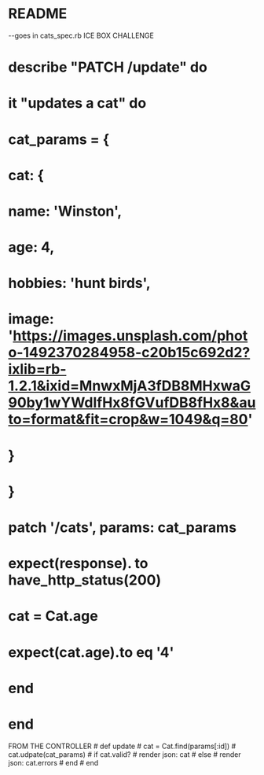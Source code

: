 # README

--goes in cats_spec.rb ICE BOX CHALLENGE
  # describe "PATCH /update" do
  #   it "updates a cat" do
  #     cat_params = {
  #       cat: {
  #         name: 'Winston',
  #         age: 4,
  #         hobbies: 'hunt birds',
  #         image: 'https://images.unsplash.com/photo-1492370284958-c20b15c692d2?ixlib=rb-1.2.1&ixid=MnwxMjA3fDB8MHxwaG90by1wYWdlfHx8fGVufDB8fHx8&auto=format&fit=crop&w=1049&q=80'
  #       }
  #     }

  #     patch '/cats', params: cat_params
  #     expect(response). to have_http_status(200)
  #     cat = Cat.age
  #     expect(cat.age).to eq '4'
  #   end
  # end


  FROM THE CONTROLLER
     # def update
    #     cat = Cat.find(params[:id])
    #     cat.udpate(cat_params)
    #     if cat.valid?
    #         render json: cat
    #     else 
    #         render json: cat.errors
    #     end 
    # end
